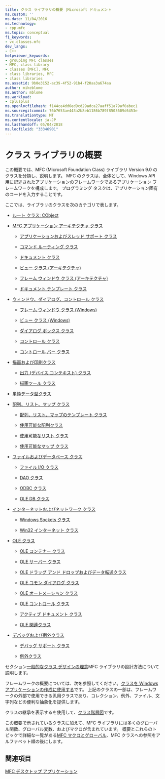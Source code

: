 ```yaml
---
title: クラス ライブラリの概要 |Microsoft ドキュメント
ms.custom: ''
ms.date: 11/04/2016
ms.technology:
- cpp-mfc
ms.topic: conceptual
f1_keywords:
- vc.classes.mfc
dev_langs:
- C++
helpviewer_keywords:
- grouping MFC classes
- MFC, class library
- classes [MFC], MFC
- class libraries, MFC
- class libraries
ms.assetid: 9b0e3152-ac39-4f52-91b4-f20aa3a674aa
author: mikeblome
ms.author: mblome
ms.workload:
- cplusplus
ms.openlocfilehash: f144ce4dd6ed9cd29adca27aaff51a79af0abec1
ms.sourcegitcommit: 76b7653ae443a2b8eb1186b789f8503609d6453e
ms.translationtype: MT
ms.contentlocale: ja-JP
ms.lasthandoff: 05/04/2018
ms.locfileid: "33346901"
---
```

# <a name="class-library-overview"></a>クラス ライブラリの概要
この概要では、MFC (Microsoft Foundation Class) ライブラリ Version 9.0 のクラスを分類し、説明します。 MFC のクラスは、全体として、Windows API 用に記述されたアプリケーションのフレームワークであるアプリケーション フレームワークを構成します。 プログラミング タスクは、アプリケーション固有のコードを入力することです。  
  
 ここでは、ライブラリのクラスを次のカテゴリで表します。  
  
-   [ルート クラス: CObject](../mfc/root-class-cobject.md)  
  
-   [MFC アプリケーション アーキテクチャ クラス](../mfc/mfc-application-architecture-classes.md)  
  
    -   [アプリケーションおよびスレッド サポート クラス](../mfc/application-and-thread-support-classes.md)  
  
    -   [コマンド ルーティング クラス](../mfc/command-routing-classes.md)  
  
    -   [ドキュメント クラス](../mfc/document-classes.md)  
  
    -   [ビュー クラス (アーキテクチャ)](../mfc/view-classes-architecture.md)  
  
    -   [フレーム ウィンドウ クラス (アーキテクチャ)](../mfc/frame-window-classes-architecture.md)  
  
    -   [ドキュメント テンプレート クラス](../mfc/document-template-classes.md)  
  
-   [ウィンドウ、ダイアログ、コントロール クラス](../mfc/window-dialog-and-control-classes.md)  
  
    -   [フレーム ウィンドウ クラス (Windows)](../mfc/frame-window-classes-windows.md)  
  
    -   [ビュー クラス (Windows)](../mfc/view-classes-windows.md)  
  
    -   [ダイアログ ボックス クラス](../mfc/dialog-box-classes.md)  
  
    -   [コントロール クラス](../mfc/control-classes.md)  
  
    -   [コントロール バー クラス](../mfc/control-bar-classes.md)  
  
-   [描画および印刷クラス](../mfc/drawing-and-printing-classes.md)  
  
    -   [出力 (デバイス コンテキスト) クラス](../mfc/output-device-context-classes.md)  
  
    -   [描画ツール クラス](../mfc/drawing-tool-classes.md)  
  
-   [単純データ型クラス](../mfc/simple-data-type-classes.md)  
  
-   [配列、リスト、マップ クラス](../mfc/array-list-and-map-classes.md)  
  
    -   [配列、リスト、マップのテンプレート クラス](../mfc/template-classes-for-arrays-lists-and-maps.md)  
  
    -   [使用可能な配列クラス](../mfc/ready-to-use-array-classes.md)  
  
    -   [使用可能なリスト クラス](../mfc/ready-to-use-list-classes.md)  
  
    -   [使用可能なマップ クラス](../mfc/ready-to-use-map-classes.md)  
  
-   [ファイルおよびデータベース クラス](../mfc/file-and-database-classes.md)  
  
    -   [ファイル I/O クラス](../mfc/file-i-o-classes.md)  
  
    -   [DAO クラス](../mfc/dao-classes.md)  
  
    -   [ODBC クラス](../mfc/odbc-classes.md)  
  
    -   [OLE DB クラス](../mfc/ole-db-classes.md)  
  
-   [インターネットおよびネットワーク クラス](../mfc/internet-and-networking-classes.md)  
  
    -   [Windows Sockets クラス](../mfc/windows-sockets-classes.md)  
  
    -   [Win32 インターネット クラス](../mfc/win32-internet-classes.md)  
  
-   [OLE クラス](../mfc/ole-classes.md)  
  
    -   [OLE コンテナー クラス](../mfc/ole-container-classes.md)  
  
    -   [OLE サーバー クラス](../mfc/ole-server-classes.md)  
  
    -   [OLE ドラッグ アンド ドロップおよびデータ転送クラス](../mfc/ole-drag-and-drop-and-data-transfer-classes.md)  
  
    -   [OLE コモン ダイアログ クラス](../mfc/ole-common-dialog-classes.md)  
  
    -   [OLE オートメーション クラス](../mfc/ole-automation-classes.md)  
  
    -   [OLE コントロール クラス](../mfc/ole-control-classes.md)  
  
    -   [アクティブ ドキュメント クラス](../mfc/active-document-classes.md)  
  
    -   [OLE 関連クラス](../mfc/ole-related-classes.md)  
  
-   [デバッグおよび例外クラス](../mfc/debugging-and-exception-classes.md)  
  
    -   [デバッグ サポート クラス](../mfc/debugging-support-classes.md)  
  
    -   [例外クラス](../mfc/exception-classes.md)  
  
 セクション[一般的なクラス デザインの理念](../mfc/general-class-design-philosophy.md)MFC ライブラリの設計方法について説明します。  
  
 フレームワークの概要については、次を参照してください。[クラスを Windows アプリケーションの作成に使用する](../mfc/using-the-classes-to-write-applications-for-windows.md)です。 上記のクラスの一部は、フレームワークの外部で使用できる汎用クラスであり、コレクション、例外、ファイル、文字列などの便利な抽象化を提供します。  
  
 クラスの継承を表示するを使用して、[クラス階層図](../mfc/hierarchy-chart.md)です。  
  
 この概要で示されているクラスに加えて、MFC ライブラリには多くのグローバル関数、グローバル変数、およびマクロが含まれています。 概要とこれらのトピックで詳細な一覧がある[MFC マクロとグローバル](../mfc/reference/mfc-macros-and-globals.md)、MFC クラスへの参照をアルファベット順の後にします。  
  
## <a name="see-also"></a>関連項目  
 [MFC デスクトップ アプリケーション](../mfc/mfc-desktop-applications.md)

